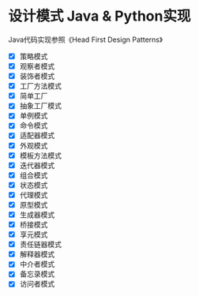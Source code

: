 # 设计模式 Java & Python实现

Java代码实现参照《Head First Design Patterns》  

- [x] 策略模式
- [x] 观察者模式
- [x] 装饰者模式
- [x] 工厂方法模式
- [x] 简单工厂
- [x] 抽象工厂模式
- [x] 单例模式
- [x] 命令模式
- [x] 适配器模式
- [x] 外观模式
- [x] 模板方法模式
- [x] 迭代器模式
- [x] 组合模式
- [x] 状态模式
- [x] 代理模式
- [x] 原型模式
- [x] 生成器模式
- [x] 桥接模式
- [x] 享元模式
- [x] 责任链器模式
- [x] 解释器模式
- [x] 中介者模式
- [x] 备忘录模式
- [x] 访问者模式
